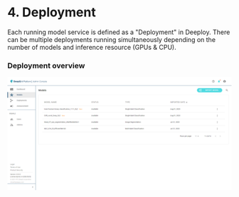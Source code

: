 # 4. Deployment

Each running model service is defined as a "Deployment" in Deeploy. There can be multiple deployments running simultaneously depending on the number of models and inference resource (GPUs & CPU).

### Deployment overview

![Here is the Deployment list, showing all deployments and their status, users can edit/stop or delete deployments](../.gitbook/assets/Deeploy-adm-4-0-1.png)
